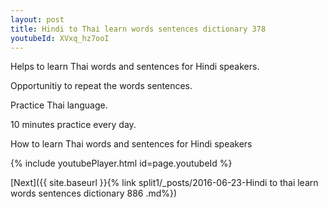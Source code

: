 ```yaml
---
layout: post
title: Hindi to Thai learn words sentences dictionary 378 
youtubeId: XVxq_hz7ooI
---
```

 
 
Helps to learn Thai words and sentences for Hindi speakers.

Opportunitiy to repeat the words sentences. 

Practice Thai language. 
 
10 minutes practice every day. 
 
How to learn Thai words and sentences for Hindi speakers 
 
{% include youtubePlayer.html id=page.youtubeId %}
 
 
[Next]({{ site.baseurl }}{% link  split1/_posts/2016-06-23-Hindi to thai learn words sentences dictionary 886 .md%})
 
